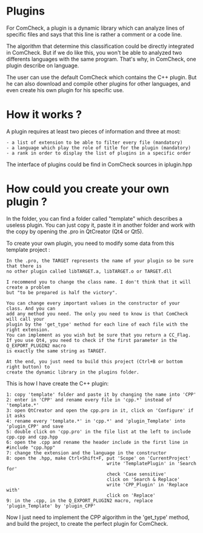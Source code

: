 # Plugins

For ComCheck, a plugin is a dynamic library which can analyze lines of specific files
and says that this line is rather a comment or a code line.

The algorithm that determine this classification could be directly integrated in
ComCheck. But if we do like this, you won't be able to analyzed two differents languages
with the same program. That's why, in ComCheck, one plugin describe on language.

The user can use the default ComCheck which contains the C++ plugin. But he can also
download and compile other plugins for other languages, and even create his own plugin
for his specific use.

# How it works ?

A plugin requires at least two pieces of information and three at most:

    - a list of extension to be able to filter every file (mandatory)
    - a language which play the role of title for the plugin (mandatory)
    - a rank in order to display the list of plugins in a specific order

The interface of plugins could be find in ComCheck sources in iplugin.hpp

# How could you create your own plugin ?

In the folder, you can find a folder called "template" which describes a useless plugin.
You can just copy it, paste it in another folder and work with the copy by opening the
.pro in QtCreator (Qt4 or Qt5).

To create your own plugin, you need to modify some data from this template project :

    In the .pro, the TARGET represents the name of your plugin so be sure that there is
    no other plugin called libTARGET.a, libTARGET.o or TARGET.dll

    I recommend you to change the class name. I don't think that it will create a problem
    but "to be prepared is half the victory".

    You can change every important values in the constructor of your class. And you can
    add any method you need. The only you need to know is that ComCheck will call your
    plugin by the 'get_type' method for each line of each file with the right extension.
    You can implement as you wish but be sure that you return a CC_Flag.
    If you use Qt4, you need to check if the first parameter in the Q_EXPORT_PLUGIN2 macro
    is exactly the same string as TARGET.

    At the end, you just need to build this project (Ctrl+B or bottom right button) to
    create the dynamic library in the plugins folder.

This is how I have create the C++ plugin:

    1: copy 'template' folder and paste it by changing the name into 'CPP'
    2: enter in 'CPP' and rename every file in 'cpp.*' instead of 'template.*'
    3: open QtCreator and open the cpp.pro in it, click on 'Configure' if it asks
    4: rename every 'template.*' in 'cpp.*' and 'plugin_Template' into 'plugin_CPP' and save
    5: double click on 'cpp.pro' in the file list at the left to include cpp.cpp and cpp.hpp
    6: open the .cpp and rename the header include in the first line in #include "cpp.hpp"
    7: change the extension and the language in the constructor
    8: open the .hpp, make Ctrl+Shift+F, put 'Scope' on 'CurrentProject'
                                         write 'TemplatePlugin' in 'Search for'
                                         check 'Case sensitive'
                                         click on 'Search & Replace'
                                         write 'CPP_Plugin' in 'Replace with'
                                         click on 'Replace'
    9: in the .cpp, in the Q_EXPORT_PLUGIN2 macro, replace 'plugin_Template' by 'plugin_CPP'

Now I just need to implement the CPP algorithm in the 'get_type' method, and build the
project, to create the perfect plugin for ComCheck.

